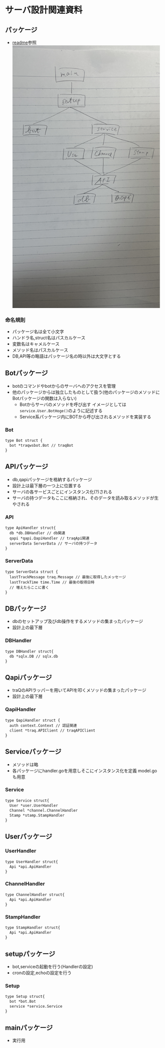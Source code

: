 # サーバ設計関連資料

## パッケージ
- [readme](../README.md)参照
![](../IMG_7693.jpeg)

### 命名規則
- パッケージ名は全て小文字
- ハンドラ名,struct名はパスカルケース
- 変数名はキャメルケース
- メソッド名はパスカルケース
- DB,API等の略語はパッケージ名の時以外は大文字とする

## Botパッケージ
- botのコマンドやbotからのサーバへのアクセスを管理
- 他のパッケージからは独立したものとして扱う(他のパッケージのメソッドにBotパッケージの関数は入らない)
  - Botからサーバのメソッドを呼び出す イメージとしては`service.User.BotHoge()`のように記述する
  - Service系パッケージ内にBOTから呼び出されるメソッドを実装する

### Bot
```
type Bot struct {
  bot *traqwsbot.Bot // traqBot
}
```

## APIパッケージ
- db,qapiパッケージを格納するパッケージ
- 設計上は最下層の一つ上に位置する
- サーバの各サービスごとにインスタンス化(?)される
- サーバの持つデータもここに格納され、そのデータを読み取るメソッドが生やされる

### API
```
type ApiHandler struct{
  db *db.DBHandler // db関連
  qapi *qapi.QapiHandler // traqApi関連
  serverData ServerData // サーバの持つデータ
}
```

### ServerData
```
type ServerData struct {
  lastTrackMessage traq.Message // 最後に取得したメッセージ
  lastTrackTime time.Time // 最後の取得日時
  // 増えたらここに書く
}
```

## DBパッケージ
- dbのセットアップ及びdb操作をするメソッドの集まったパッケージ
- 設計上の最下層

### DBHandler
```
type DBHandler struct{
  db *sqlx.DB // sqlx.db
}
```

## Qapiパッケージ
- traQのAPIラッパーを用いてAPIを叩くメソッドの集まったパッケージ
- 設計上の最下層

### QapiHandler
```
type QapiHandler struct {
  auth context.Context // 認証関連
  client *traq.APIClient // traqAPIClient
}
```



## Serviceパッケージ
- メソッドは略
- 各パッケージにhandler.goを用意しそこにインスタンス化を定義 model.goも用意

### Service
```
type Service struct{
  User *user.UserHandler
  Channel *channel.ChannelHandler
  Stamp *stamp.StampHandler
}
```
## Userパッケージ

### UserHandler
```
type UserHandler struct{
  Api *api.ApiHandler
}
```

### ChannelHandler
```
type ChannelHandler struct{
  Api *api.ApiHandler
}
```

### StampHandler
```
type StampHandler struct{
  Api *api.ApiHandler
}
```

## setupパッケージ
- bot,serviceの起動を行う(Handlerの設定)
- cronの設定,echoの設定を行う

### Setup
```
type Setup struct{
  bot *bot.Bot
  service *service.Service
}
```

## mainパッケージ
- 実行用


